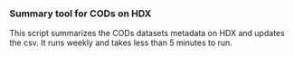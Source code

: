 ### Summary tool for CODs on HDX

This script summarizes the CODs datasets metadata on HDX and updates the csv. It runs weekly and takes less than 5 minutes to run.
